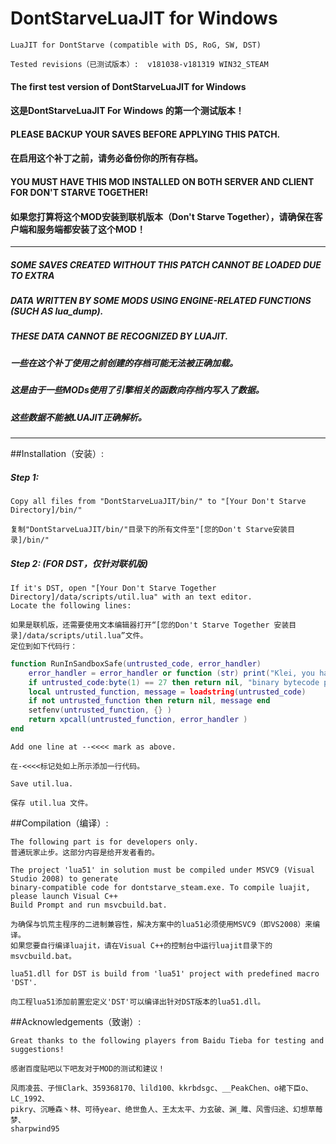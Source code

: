 # DontStarveLuaJIT for Windows
	LuaJIT for DontStarve (compatible with DS, RoG, SW, DST)

	Tested revisions（已测试版本）:  v181038-v181319 WIN32_STEAM

####  The first test version of DontStarveLuaJIT for Windows 

####  这是DontStarveLuaJIT For Windows 的第一个测试版本！

####  PLEASE BACKUP YOUR SAVES BEFORE APPLYING THIS PATCH. 

####  在启用这个补丁之前，请务必备份你的所有存档。

####  YOU MUST HAVE THIS MOD INSTALLED ON BOTH SERVER AND CLIENT FOR DON'T STARVE TOGETHER!

####  如果您打算将这个MOD安装到联机版本（Don't Starve Together），请确保在客户端和服务端都安装了这个MOD！

-----------------------------------------------------

#####  SOME SAVES CREATED WITHOUT THIS PATCH CANNOT BE LOADED DUE TO EXTRA
#####  DATA WRITTEN BY SOME MODS USING ENGINE-RELATED FUNCTIONS (SUCH AS lua_dump).
#####  THESE DATA CANNOT BE RECOGNIZED BY LUAJIT.

#####  一些在这个补丁使用之前创建的存档可能无法被正确加载。
#####  这是由于一些MODs使用了引擎相关的函数向存档内写入了数据。
#####  这些数据不能被LUAJIT正确解析。

-------------------------------------------------------

##Installation（安装）: 

##### Step 1:
	Copy all files from "DontStarveLuaJIT/bin/" to "[Your Don't Starve Directory]/bin/"

	复制"DontStarveLuaJIT/bin/"目录下的所有文件至"[您的Don't Starve安装目录]/bin/"
	

##### Step 2: (FOR DST，仅针对联机版)

	If it's DST, open "[Your Don't Starve Together Directory]/data/scripts/util.lua" with an text editor.
	Locate the following lines:

	如果是联机版，还需要使用文本编辑器打开“[您的Don't Starve Together 安装目录]/data/scripts/util.lua”文件。
	定位到如下代码行：	
	

```lua	
function RunInSandboxSafe(untrusted_code, error_handler)
	error_handler = error_handler or function (str) print("Klei, you have missed this line: " .. str) end --<<<<
	if untrusted_code:byte(1) == 27 then return nil, "binary bytecode prohibited" end
	local untrusted_function, message = loadstring(untrusted_code)
	if not untrusted_function then return nil, message end
	setfenv(untrusted_function, {} )
	return xpcall(untrusted_function, error_handler )
end
```
	Add one line at --<<<< mark as above.

	在-<<<<标记处如上所示添加一行代码。
	
	Save util.lua. 

	保存 util.lua 文件。



##Compilation（编译）: 

	The following part is for developers only.
	普通玩家止步。这部分内容是给开发者看的。

	The project 'lua51' in solution must be compiled under MSVC9 (Visual Studio 2008) to generate 
	binary-compatible code for dontstarve_steam.exe. To compile luajit, please launch Visual C++ 
	Build Prompt and run msvcbuild.bat.

	为确保与饥荒主程序的二进制兼容性，解决方案中的lua51必须使用MSVC9（即VS2008）来编译。
	如果您要自行编译luajit，请在Visual C++的控制台中运行luajit目录下的msvcbuild.bat。
	
	lua51.dll for DST is build from 'lua51' project with predefined macro 'DST'.
	
	向工程lua51添加前置宏定义'DST'可以编译出针对DST版本的lua51.dll。

##Acknowledgements（致谢）: 

	Great thanks to the following players from Baidu Tieba for testing and suggestions!
	
	感谢百度贴吧以下吧友对于MOD的测试和建议！
	
	风雨凌芸、子恒Clark、359368170、lild100、kkrbdsgc、__PeakChen、o裙下臣o、 LC_1992、
	pikry、沉睡森丶林、可待year、绝世鱼人、王太太平、力玄破、渊_雎、风雪归途、幻想草莓梦、
	sharpwind95
	
